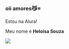 ### oii amores😼⭐
Estou na Alura! 

Meu nome é **Heloisa Souza**


![](https://media1.tenor.com/m/1eKRjDS-j4sAAAAC/tocando-la-guitarra-steven.gif)
